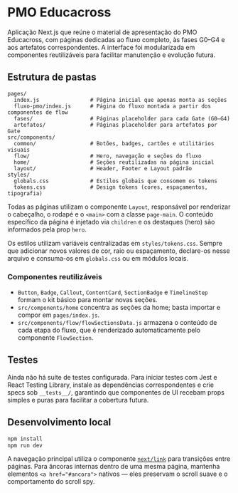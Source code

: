 # PMO Educacross

Aplicação Next.js que reúne o material de apresentação do PMO Educacross, com
páginas dedicadas ao fluxo completo, às fases G0–G4 e aos artefatos
correspondentes. A interface foi modularizada em componentes reutilizáveis para
facilitar manutenção e evolução futura.

## Estrutura de pastas

```
pages/
  index.js                # Página inicial que apenas monta as seções
  fluxo-pmo/index.js      # Página do fluxo montada a partir dos componentes de flow
  fases/                  # Páginas placeholder para cada Gate (G0–G4)
  artefatos/              # Páginas placeholder para artefatos por Gate
src/components/
  common/                 # Botões, badges, cartões e utilitários visuais
  flow/                   # Hero, navegação e seções do fluxo
  home/                   # Seções reutilizadas na página inicial
  layout/                 # Header, Footer e Layout padrão
styles/
  globals.css             # Estilos globais que consomem os tokens
  tokens.css              # Design tokens (cores, espaçamentos, tipografia)
```

Todas as páginas utilizam o componente `Layout`, responsável por renderizar o
cabeçalho, o rodapé e o `<main>` com a classe `page-main`. O conteúdo
específico da página é injetado via `children` e os destaques (hero) são
informados pela prop `hero`.

Os estilos utilizam variáveis centralizadas em `styles/tokens.css`. Sempre que
adicionar novos valores de cor, raio ou espaçamento, declare-os nesse arquivo e
consuma-os em `globals.css` ou em módulos locais.

### Componentes reutilizáveis

- `Button`, `Badge`, `Callout`, `ContentCard`, `SectionBadge` e `TimelineStep`
  formam o kit básico para montar novas seções.
- `src/components/home` concentra as seções da home; basta importar e compor em
  `pages/index.js`.
- `src/components/flow/flowSectionsData.js` armazena o conteúdo de cada etapa do
  fluxo, que é renderizado automaticamente pelo componente `FlowSection`.

## Testes

Ainda não há suíte de testes configurada. Para iniciar testes com Jest e React
Testing Library, instale as dependências correspondentes e crie specs sob
`__tests__/`, garantindo que componentes de UI recebam props simples e puras
para facilitar a cobertura futura.

## Desenvolvimento local

```bash
npm install
npm run dev
```

A navegação principal utiliza o componente [`next/link`](https://nextjs.org/docs/api-reference/next/link)
para transições entre páginas. Para âncoras internas dentro de uma mesma
página, mantenha elementos `<a href="#ancora">` nativos — eles preservam o
scroll suave e o comportamento do scroll spy.
